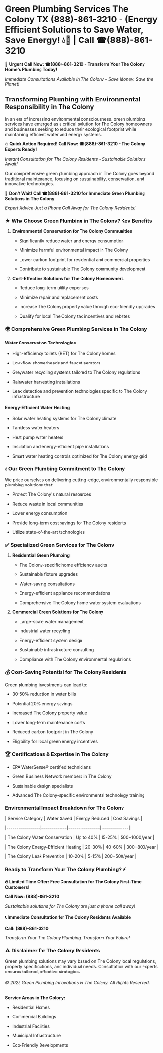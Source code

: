 # Green Plumbing Services The Colony TX (888)-861-3210 - (Energy Efficient Solutions to Save Water, Save Energy! 💧🌿 | Call ☎(888)-861-3210

🚨 **Urgent Call Now: ☎(888)-861-3210 - Transform Your The Colony Home's Plumbing Today!**
*Immediate Consultations Available in The Colony - Save Money, Save the Planet!*

## Transforming Plumbing with Environmental Responsibility in The Colony

In an era of increasing environmental consciousness, green plumbing services have emerged as a critical solution for The Colony homeowners and businesses seeking to reduce their ecological footprint while maintaining efficient water and energy systems. 

🔥 **Quick Action Required! Call Now: ☎(888)-861-3210 - The Colony Experts Ready!**
*Instant Consultation for The Colony Residents - Sustainable Solutions Await!*

Our comprehensive green plumbing approach in The Colony goes beyond traditional maintenance, focusing on sustainability, conservation, and innovative technologies.

🚨 **Don't Wait! Call ☎(888)-861-3210 for Immediate Green Plumbing Solutions in The Colony**
*Expert Advice Just a Phone Call Away for The Colony Residents!*

### ★ Why Choose Green Plumbing in The Colony? Key Benefits

1. **Environmental Conservation for The Colony Communities** 
   - Significantly reduce water and energy consumption
   - Minimize harmful environmental impact in The Colony
   - Lower carbon footprint for residential and commercial properties
   - Contribute to sustainable The Colony community development

2. **Cost-Effective Solutions for The Colony Homeowners** 
   - Reduce long-term utility expenses
   - Minimize repair and replacement costs
   - Increase The Colony property value through eco-friendly upgrades
   - Qualify for local The Colony tax incentives and rebates

### 🌍 Comprehensive Green Plumbing Services in The Colony

#### Water Conservation Technologies
- High-efficiency toilets (HET) for The Colony homes
- Low-flow showerheads and faucet aerators
- Greywater recycling systems tailored to The Colony regulations
- Rainwater harvesting installations
- Leak detection and prevention technologies specific to The Colony infrastructure

#### Energy-Efficient Water Heating
- Solar water heating systems for The Colony climate
- Tankless water heaters
- Heat pump water heaters
- Insulation and energy-efficient pipe installations
- Smart water heating controls optimized for The Colony energy grid

### 💧 Our Green Plumbing Commitment to The Colony

We pride ourselves on delivering cutting-edge, environmentally responsible plumbing solutions that:
- Protect The Colony's natural resources
- Reduce waste in local communities
- Lower energy consumption
- Provide long-term cost savings for The Colony residents
- Utilize state-of-the-art technologies

### ✅ Specialized Green Services for The Colony

1. **Residential Green Plumbing**
   - The Colony-specific home efficiency audits
   - Sustainable fixture upgrades
   - Water-saving consultations
   - Energy-efficient appliance recommendations
   - Comprehensive The Colony home water system evaluations

2. **Commercial Green Solutions for The Colony**
   - Large-scale water management
   - Industrial water recycling
   - Energy-efficient system design
   - Sustainable infrastructure consulting
   - Compliance with The Colony environmental regulations

### 💰 Cost-Saving Potential for The Colony Residents

Green plumbing investments can lead to:
- 30-50% reduction in water bills
- Potential 20% energy savings
- Increased The Colony property value
- Lower long-term maintenance costs
- Reduced carbon footprint in The Colony
- Eligibility for local green energy incentives

### 🏆 Certifications & Expertise in The Colony

- EPA WaterSense® certified technicians
- Green Business Network members in The Colony
- Sustainable design specialists
- Advanced The Colony-specific environmental technology training

### Environmental Impact Breakdown for The Colony

| Service Category | Water Saved | Energy Reduced | Cost Savings |
|-----------------|-------------|----------------|--------------|
| The Colony Water Conservation | Up to 40% | 15-25% | $500-$1000/year |
| The Colony Energy-Efficient Heating | 20-30% | 40-60% | $300-$800/year |
| The Colony Leak Prevention | 10-20% | 5-15% | $200-$500/year |

### Ready to Transform Your The Colony Plumbing? ⚡

**🔥 Limited Time Offer: Free Consultation for The Colony First-Time Customers!**

**Call Now: (888)-861-3210**
*Sustainable solutions for The Colony are just a phone call away!*

#### 📞 Immediate Consultation for The Colony Residents Available

**Call: (888)-861-3210**
*Transform Your The Colony Plumbing, Transform Your Future!*

### ⚠️ Disclaimer for The Colony Residents

Green plumbing solutions may vary based on The Colony local regulations, property specifications, and individual needs. Consultation with our experts ensures tailored, effective strategies.

###### © 2025 Green Plumbing Innovations in The Colony. All Rights Reserved.

**Service Areas in The Colony:** 
- Residential Homes
- Commercial Buildings
- Industrial Facilities
- Municipal Infrastructure
- Eco-Friendly Developments
